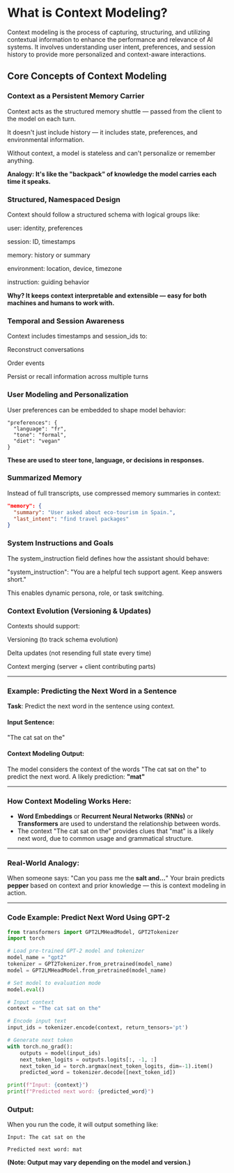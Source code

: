 ﻿# What is Context Modeling?

Context modeling is the process of capturing, structuring, and utilizing contextual information to enhance the performance and relevance of AI systems. It involves understanding user intent, preferences, and session history to provide more personalized and context-aware interactions.

## Core Concepts of Context Modeling

### Context as a Persistent Memory Carrier

Context acts as the structured memory shuttle — passed from the client to the model on each turn.

It doesn't just include history — it includes state, preferences, and environmental information.

Without context, a model is stateless and can't personalize or remember anything.

**Analogy: It's like the "backpack" of knowledge the model carries each time it speaks.**

### Structured, Namespaced Design

Context should follow a structured schema with logical groups like:

user: identity, preferences

session: ID, timestamps

memory: history or summary

environment: location, device, timezone

instruction: guiding behavior

**Why? It keeps context interpretable and extensible — easy for both machines and humans to work with.**

### Temporal and Session Awareness

Context includes timestamps and session_ids to:

Reconstruct conversations

Order events

Persist or recall information across multiple turns

### User Modeling and Personalization

User preferences can be embedded to shape model behavior:

````
"preferences": {
  "language": "fr",
  "tone": "formal",
  "diet": "vegan"
}
````

**These are used to steer tone, language, or decisions in responses.**

### Summarized Memory

Instead of full transcripts, use compressed memory summaries in context:

````json
"memory": {
  "summary": "User asked about eco-tourism in Spain.",
  "last_intent": "find travel packages"
}
````

### System Instructions and Goals

The system_instruction field defines how the assistant should behave:

"system_instruction": "You are a helpful tech support agent. Keep answers short."

This enables dynamic persona, role, or task switching.

### Context Evolution (Versioning & Updates)

Contexts should support:

Versioning (to track schema evolution)

Delta updates (not resending full state every time)

Context merging (server + client contributing parts)

---

### **Example: Predicting the Next Word in a Sentence**

**Task**: Predict the next word in the sentence using context.

#### **Input Sentence**:

"The cat sat on the"

#### **Context Modeling Output**:

The model considers the context of the words "The cat sat on the" to predict the next word.
A likely prediction: **"mat"**

---

### **How Context Modeling Works Here**:

* **Word Embeddings** or **Recurrent Neural Networks (RNNs)** or **Transformers** are used to understand the relationship between words.
* The context "The cat sat on the" provides clues that "mat" is a likely next word, due to common usage and grammatical structure.

---

### **Real-World Analogy**:

When someone says:
"Can you pass me the **salt and...**"
Your brain predicts **pepper** based on context and prior knowledge — this is context modeling in action.

---

### Code Example: Predict Next Word Using GPT-2

````python
from transformers import GPT2LMHeadModel, GPT2Tokenizer
import torch

# Load pre-trained GPT-2 model and tokenizer
model_name = "gpt2"
tokenizer = GPT2Tokenizer.from_pretrained(model_name)
model = GPT2LMHeadModel.from_pretrained(model_name)

# Set model to evaluation mode
model.eval()

# Input context
context = "The cat sat on the"

# Encode input text
input_ids = tokenizer.encode(context, return_tensors='pt')

# Generate next token
with torch.no_grad():
    outputs = model(input_ids)
    next_token_logits = outputs.logits[:, -1, :]
    next_token_id = torch.argmax(next_token_logits, dim=-1).item()
    predicted_word = tokenizer.decode([next_token_id])

print(f"Input: {context}")
print(f"Predicted next word: {predicted_word}")
````

### **Output**:

When you run the code, it will output something like:

````
Input: The cat sat on the

Predicted next word: mat
````

**(Note: Output may vary depending on the model and version.)**

